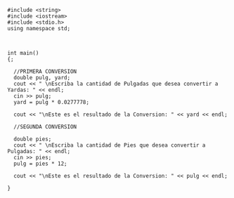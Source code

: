     #include <string>
    #include <iostream>
    #include <stdio.h>
    using namespace std;
    
    

    int main()
    {;

      //PRIMERA CONVERSION
      double pulg, yard;
      cout << " \nEscriba la cantidad de Pulgadas que desea convertir a Yardas: " << endl;
      cin >> pulg;
      yard = pulg * 0.0277778;

      cout << "\nEste es el resultado de la Conversion: " << yard << endl;

      //SEGUNDA CONVERSION

      double pies;
      cout << " \nEscriba la cantidad de Pies que desea convertir a Pulgadas: " << endl;
      cin >> pies;
      pulg = pies * 12;

      cout << "\nEste es el resultado de la Conversion: " << pulg << endl;

    }
